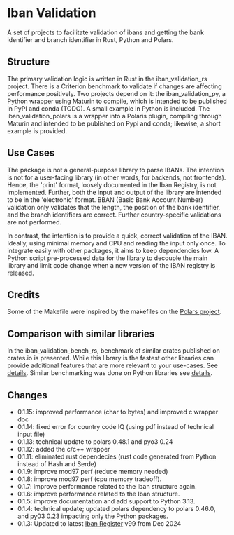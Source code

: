 # Iban Validation
A set of projects to facilitate validation of ibans and getting the bank identifier and branch identifier in Rust, Python and Polars.

## Structure
The primary validation logic is written in Rust in the iban_validation_rs project. There is a Criterion benchmark to validate if changes are affecting performance positively. Two projects depend on it: the iban_validation_py, a Python wrapper using Maturin to compile, which is intended to be published in PyPI and conda (TODO). A small example in Python is included. The iban_validation_polars is a wrapper into a Polaris plugin, compiling through Maturin and intended to be published on Pypi and conda; likewise, a short example is provided.

## Use Cases
The package is not a general-purpose library to parse IBANs. The intention is not for a user-facing library (in other words, for backends, not frontends). Hence, the 'print' format, loosely documented in the Iban Registry, is not implemented. Further, both the input and output of the library are intended to be in the 'electronic' format. BBAN (Basic Bank Account Number) validation only validates that the length, the position of the bank identifier, and the branch identifiers are correct. Further country-specific validations are not performed. 

In contrast, the intention is to provide a quick, correct validation of the IBAN. Ideally, using minimal memory and CPU and reading the input only once. To integrate easily with other packages, it aims to keep dependencies low. A Python script pre-processed data for the library to decouple the main library and limit code change when a new version of the IBAN registry is released.

## Credits
Some of the Makefile were inspired by the makefiles on the [Polars project](https://github.com/pola-rs/polars).

## Comparison with similar libraries
In the iban_validation_bench_rs, benchmark of similar crates published on crates.io is presented. While this library is the fastest other libraries can provide additional features that are more relevant to your use-cases. See [details](iban_validation_bench_rs/README.md). Similar benchmarking was done on Python libraries see [details](iban_validation_bench_py/README.md).

## Changes
 - 0.1.15: improved performance (char to bytes) and improved c wrapper doc
 - 0.1.14: fixed error for country code IQ (using pdf instead of technical input file)
 - 0.1.13: technical update to polars 0.48.1 and pyo3 0.24
 - 0.1.12: added the c/c++ wrapper
 - 0.1.11: eliminated rust dependecies (rust code generated from Python instead of Hash and Serde)
 - 0.1.9: improve mod97 perf (reduce memory needed)
 - 0.1.8: improve mod97 perf (cpu memory tradeoff).
 - 0.1.7: improve performance related to the Iban structure again.
 - 0.1.6: improve performance related to the Iban structure.
 - 0.1.5: improve documentation and add support to Python 3.13.
 - 0.1.4: technical update; updated polars dependency to polars 0.46.0, and py03 0.23 impacting only the Python packages.
 - 0.1.3: Updated to latest [Iban Register](https://www.swift.com/standards/data-standards/iban-international-bank-account-number) v99 from Dec 2024